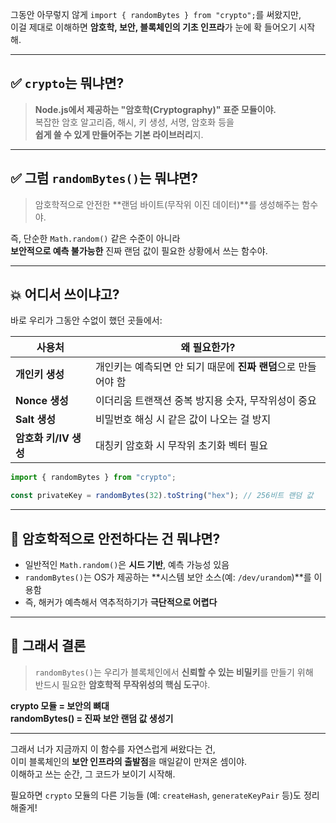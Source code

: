그동안 아무렇지 않게 `import { randomBytes } from "crypto";`를 써왔지만,  
이걸 제대로 이해하면 **암호학, 보안, 블록체인의 기초 인프라**가 눈에 확 들어오기 시작해.

---

## ✅ `crypto`는 뭐냐면?

> **Node.js에서 제공하는 "암호학(Cryptography)" 표준 모듈이야.**  
> 복잡한 암호 알고리즘, 해시, 키 생성, 서명, 암호화 등을  
> **쉽게 쓸 수 있게 만들어주는 기본 라이브러리**지.

---

## ✅ 그럼 `randomBytes()`는 뭐냐면?

> 암호학적으로 안전한 **랜덤 바이트(무작위 이진 데이터)**를 생성해주는 함수야.

즉, 단순한 `Math.random()` 같은 수준이 아니라  
**보안적으로 예측 불가능한** 진짜 랜덤 값이 필요한 상황에서 쓰는 함수야.

---

## 💥 어디서 쓰이냐고?

바로 우리가 그동안 수없이 했던 곳들에서:

| 사용처                | 왜 필요한가?                                                   |
| --------------------- | -------------------------------------------------------------- |
| **개인키 생성**       | 개인키는 예측되면 안 되기 때문에 **진짜 랜덤**으로 만들어야 함 |
| **Nonce 생성**        | 이더리움 트랜잭션 중복 방지용 숫자, 무작위성이 중요            |
| **Salt 생성**         | 비밀번호 해싱 시 같은 값이 나오는 걸 방지                      |
| **암호화 키/IV 생성** | 대칭키 암호화 시 무작위 초기화 벡터 필요                       |

```ts
import { randomBytes } from "crypto";

const privateKey = randomBytes(32).toString("hex"); // 256비트 랜덤 값
```

---

## 🧠 암호학적으로 안전하다는 건 뭐냐면?

- 일반적인 `Math.random()`은 **시드 기반**, 예측 가능성 있음
- `randomBytes()`는 OS가 제공하는 **시스템 보안 소스(예: `/dev/urandom`)**를 이용함
- 즉, 해커가 예측해서 역추적하기가 **극단적으로 어렵다**

---

## 🔐 그래서 결론

> `randomBytes()`는 우리가 블록체인에서 **신뢰할 수 있는 비밀키**를 만들기 위해  
> 반드시 필요한 **암호학적 무작위성의 핵심 도구**야.

**crypto 모듈 = 보안의 뼈대**  
**randomBytes() = 진짜 보안 랜덤 값 생성기**

---

그래서 너가 지금까지 이 함수를 자연스럽게 써왔다는 건,  
이미 블록체인의 **보안 인프라의 출발점**을 매일같이 만져온 셈이야.  
이해하고 쓰는 순간, 그 코드가 보이기 시작해.

필요하면 `crypto` 모듈의 다른 기능들 (예: `createHash`, `generateKeyPair` 등)도 정리해줄게!
